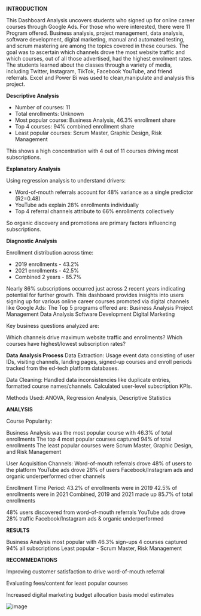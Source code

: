 **INTRODUCTION**

This Dashboard Analysis uncovers  students who signed up for online career courses through Google Ads. For those who were interested, there were 11 Program offered. 
Business analysis, project management, data analysis, software development, digital marketing, manual and automated testing,
and scrum mastering are among the topics covered in these courses. The goal was to ascertain which channels drove the most website traffic and which courses, 
out of all those advertised, had the highest enrolment rates. The students learned about the classes through a variety of media, 
including Twitter, Instagram, TikTok, Facebook YouTube, and friend referrals. Excel and Power Bi was used to clean,manipulate and analysis this project.

**Descriptive Analysis**

- Number of courses: 11
- Total enrollments: Unknown
- Most popular course: Business Analysis, 46.3% enrollment share
- Top 4 courses: 94% combined enrollment share
- Least popular courses: Scrum Master, Graphic Design, Risk Management  

This shows a high concentration with 4 out of 11 courses driving most subscriptions.

**Explanatory Analysis** 

Using regression analysis to understand drivers:

- Word-of-mouth referrals account for 48% variance as a single predictor (R2=0.48)
- YouTube ads explain 28% enrollments individually 
- Top 4 referral channels attribute to 66% enrollments collectively

So organic discovery and promotions are primary factors influencing subscriptions.

**Diagnostic Analysis**

Enrollment distribution across time:

- 2019 enrollments - 43.2% 
- 2021 enrollments - 42.5% 
- Combined 2 years - 85.7%

Nearly 86% subscriptions occurred just across 2 recent years indicating potential for further growth.
This dashboard provides insights into users signing up for various online career courses promoted via digital channels like Google Ads:
The Top 5 programs offered are:
Business Analysis 
Project Management 
Data Analysis
Software Development
Digital Marketing

Key business questions analyzed are:

Which channels drive maximum website traffic and enrollments?
Which courses have highest/lowest subscription rates?

 **Data Analysis Process**
Data Extraction: Usage event data consisting of user IDs, visiting channels, landing pages, signed-up courses and enroll periods tracked from the ed-tech platform databases.

Data Cleaning: Handled data inconsistencies like duplicate entries, formatted course names/channels. Calculated user-level subscription KPIs.

Methods Used: ANOVA, Regression Analysis, Descriptive Statistics

 **ANALYSIS**
 
Course Popularity:

Business Analysis was the most popular course with 46.3% of total enrollments
The top 4 most popular courses captured 94% of total enrollments
The least popular courses were Scrum Master, Graphic Design, and Risk Management

User Acquisition Channels:
Word-of-mouth referrals drove 48% of users to the platform
YouTube ads drove 28% of users
Facebook/Instagram ads and organic underperformed other channels

Enrollment Time Period:
43.2% of enrollments were in 2019
42.5% of enrollments were in 2021
Combined, 2019 and 2021 made up 85.7% of total enrollments

48% users discovered from word-of-mouth referrals
YouTube ads drove 28% traffic
Facebook/Instagram ads & organic underperformed

**RESULTS**

Business Analysis most popular with 46.3% sign-ups
4 courses captured 94% all subscriptions
Least popular - Scrum Master, Risk Management


**RECOMMEDATIONS**

Improving customer satisfaction to drive word-of-mouth referral

Evaluating fees/content for least popular courses 

Increased digital marketing budget allocation basis model estimates


![image](https://github.com/julietidika/Analysis-of-Course-Enrollment--Google-Ads-Data-2018-2022-/assets/148558224/0cbdd011-8daa-4f39-b1c2-1f0fa082be88)


